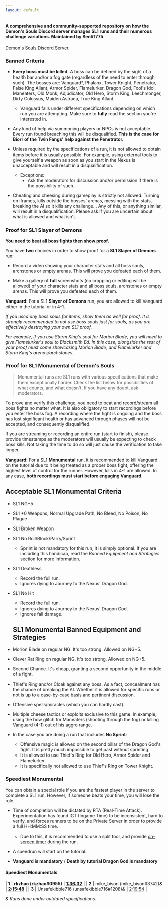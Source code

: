 ```yaml
---
layout: default
---
```


#### A comprehensive and community-supported repository on how the Demon's Souls Discord server manages SL1 runs and their numerous challenge variations. Maintained by Sen#1775.

[Demon's Souls Discord Server.](https://discordapp.com/invite/cCSgv4M)

### Banned Criteria

- **Every boss must be killed.** A boss can be defined by the sight of a health bar and/or a fog gate (regardless of the need to enter through such). The bosses are: Vanguard*, Phalanx, Tower Knight, Penetrator, False King Allant, Armor Spider, Flamelurker, Dragon God, Fool's Idol, Maneaters, Old Monk, Adjudicator, Old Hero, Storm King, Leechmonger, Dirty Colossus, Maiden Astraea, True King Allant.

   - Vanguard falls under different specifications depending on which run you are attempting. Make sure to **fully** read the section you're interested in.

- Any kind of help via summoning players or NPCs is not acceptable. Every run found breaching this will be disqualified. **This is the case for Biorr of the Twin Fangs' help against the Penetrator.**

- Unless required by the specifications of a run, it is not allowed to obtain items before it is usually possible. For example, using external tools to give yourself a weapon as soon as you start in the Nexus is unacceptable and will result in a disqualification.
   - Exceptions: 
     - Ask the moderators for discussion and/or permission if there is the possibility of such.

- Cheating and cheesing during gameplay is strictly not allowed. Turning on iframes, kills outside the bosses' arenas, messing with the stats, breaking the AI so it kills any challenge... Any of this, or anything similar, will result in a disqualification. Please ask if you are uncertain about what is allowed and what isn't.

### Proof for SL1 Slayer of Demons

**You need to beat all boss fights then show proof.**

You have **two** choices in order to show proof for a **SL1 Slayer of Demons** run:

* Record a video showing your character stats and all boss souls, archstones or empty arenas. This will prove you defeated each of them.

* Make a gallery of **full** screenshots (no cropping or editing will be allowed) of your character stats and all boss souls, archstones or empty arenas. This will prove you defeated each of them.

**Vanguard:** For a SL1 **Slayer of Demons** run, you are allowed to kill Vanguard either in the tutorial or in 4-1.

_If you used any boss souls for items, show them as well for proof. It is strongly recommended to not use boss souls just for souls, as you are effectively destroying your own SL1 proof._

_For example, if you use Storm King's soul for Morion Blade, you will need to give Flamelurker's soul to Blacksmith Ed. In this case, alongside the rest of your proof must come showcasing Morion Blade, and Flamelurker and Storm King's arenas/archstones._


### Proof for SL1 Monumental of Demon's Souls

> Monumental runs are SL1 runs with various specifications that make them exceptionally harder. Check the list below for possibilities of what counts, and what doesn't. If you have any doubt, ask moderators.

To prove and verify this challenge, you need to beat and record/stream all boss fights no matter what. It is also obligatory to start recordings before you enter the boss fog. A recording where the fight is ongoing and the boss has lost significant health or has advanced through phases will not be accepted, and consequently disqualified.

If you are streaming or recording an entire run (start to finish), please provide timestamps as the moderators will usually be expecting to check boss kills. Not taking the time to do so will just cause the verification to take longer.

**Vanguard:** For a SL1 **Monumental** run, it is recommended to kill Vanguard on the tutorial due to it being treated as a proper boss fight, offering the highest level of control for the runner. However, kills in 4-1 are allowed. In any case, **both recordings must start before engaging Vanguard.**

## Acceptable SL1 Monumental Criteria

- SL1 NG+5
- SL1 +0 Weapons, Normal Upgrade Path, No Bleed, No Poison, No Plague
- SL1 Broken Weapon
- SL1 No Roll/Block/Parry/Sprint
  - Sprint is not mandatory for this run, it is simply optional. If you are including this handicap, read the *Banned Equipment and Strategies* section for more information.
- SL1 Deathless
  - Record the full run. 
  - Ignores dying to Journey to the Nexus’ Dragon God. 
- SL1 No Hit
  - Record the full run. 
  - Ignores dying to Journey to the Nexus’ Dragon God.
  - Ignores fall damage.
  
  ## SL1 Monumental Banned Equipment and Strategies

* Morion Blade on regular NG. It's too strong. Allowed on NG+5.
* Clever Rat Ring on regular NG. It's too strong. Allowed on NG+5.
* Second Chance. It's cheap, granting a second opportunity in the middle of a fight.
* Thief's Ring and/or Cloak against any boss. As a fact, concealment has the chance of breaking the AI. Whether it is allowed for specific runs or not is up to a case-by-case basis and pertinent discussion.
* Offensive spells/miracles (which you can hardly cast). 
* Multiple cheese tactics or exploits exclusive to this game. In example, using the bow glitch for Maneaters (shooting through the fog) or killing Vanguard (4-1) out of his aggro range.

* In the case you are doing a run that includes **No Sprint**:
   - Offensive magic is allowed on the second pillar of the Dragon God's fight. It is pretty much impossible to get past without sprinting.
   - It is allowed to use Thief's Ring for Old Hero, Armor Spider and Flamelurker. 
   - It is specifically not allowed to use Thief's Ring on Tower Knight.
  
### Speediest Monumental

You can obtain a special role if you are the fastest player in the server to complete a SL1 run. However, if someone beats your time, you will lose the role.

- Time of completion will be dictated by RTA (Real-Time Attack). Experimentation has found IGT (Ingame Time) to be inconsistent, hard to verify, and forces runners to be on the Private Server in order to provide a full HH:MM:SS time.
   - Due to this, it is recommended to use a split tool, and provide [on-screen timer](https://i.imgur.com/SqvZ3Ij.png) during the run.

- A speedrun will start on the tutorial.

- **Vanguard is mandatory** / **Death by tutorial Dragon God is mandatory**

#### Speediest Monumentals

| **1** | **rkzhao (rkzhao#0955)** | [**1:36:32**](https://youtu.be/-iRAgIuGGo4)  |
| **2** | mike_bison (mike_bison#3742)*&* | [**2:15:48**](https://www.youtube.com/watch?v=dGUdHnI6UD4)  |
| **3** | Unsafekibble716 (unsafekibble716#1208)*&* | [2:19:54](https://www.youtube.com/watch?v=iziZoq3-cFs)  |

*& Runs done under outdated specifications.*
